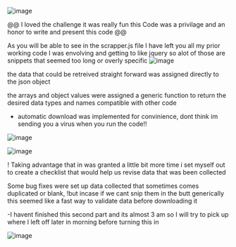 ![image](https://user-images.githubusercontent.com/58557672/213987478-448cb040-4e0e-4f05-a75b-3b64e4409f87.png) 

 @@ I loved the challenge it was really fun this Code was a privilage and an honor to write and present this code @@

As you will be able to see in the scrapper.js file I have left you all my prior working code 
I was envolving and getting to like jquery so alot of those are snippets that seemed too long or overly specific
![image](https://user-images.githubusercontent.com/58557672/213987596-83fd450b-e980-47e0-a8d2-aaa75d877f8c.png)

the data that could be retreived straight forward was assigned directly to the json object

the arrays and object values were assigned a generic function to return the desired data types and names 
compatible with other code

- automatic download was implemented for convinience, dont think im sending you a virus when you run the code!!

![image](https://user-images.githubusercontent.com/58557672/213987660-1bf16579-4841-4ee6-9332-6afbb10918a4.png)

![image](https://user-images.githubusercontent.com/58557672/213988122-52917227-8645-4594-8a5e-e6c666c6e1fa.png)


! Taking advantage that in was granted a little bit more time i set myself out to create a checklist that would 
help us revise data that was been collected

 
Some bug fixes were set up data collected that sometimes comes duplicated or blank, 
!but incase if we cant snip them in the butt generically this seemed like a fast way to validate data before downloading it

-I havent finished this second part and its almost 3 am so I will try to pick up where I left off later in morning before turning this in

![image](https://user-images.githubusercontent.com/58557672/213988067-b7f3832d-b63d-4401-882d-5d9ba2824f9b.png)

